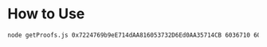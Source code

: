 # How to Use

```bash
node getProofs.js 0x7224769b9eE714dAA816053732D6Ed0AA35714CB 6036710 6036722
```
